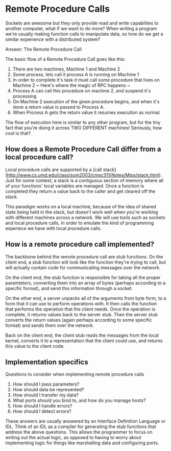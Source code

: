 # Remote Procedure Calls

Sockets are awesome but they only provide read and write capabilites to another computer, what if we want to do more? When writing a program we're usually making function calls to manipulate data, so how do we get a similar experience with a distributed system?

Answer: The Remote Procedure Call

The basic flow of a Remote Procedure Call goes like this:

1. There are two machines, Machine 1 and Machine 2
2. Some process, lets call it process A is running on Machine 1
3. In order to complete it's task it must call some procedure that lives on Machine 2
~ Here's where the magic of RPC happens ~
4. Process A can call this procedure on machine 2, and suspend it's processing
5. On Machine 2 execution of the given procedure begins, and when it's done a return value is passed to Process A.
6. When Process A gets the return value it resumes execution as normal

The flow of execution here is similar to any other program, but for the tiny fact that you're doing it across TWO DIFFERENT machines! Seriously, how cool is that?

## How does a Remote Procedure Call differ from a local procedure call?

Local procedure calls are supported by a [call stack] (http://www.cs.umd.edu/class/sum2003/cmsc311/Notes/Mips/stack.html). Just for some context, a stack is a contiguous section of memory where all of your functions' local variables are managed. Once a function is completed they return a value back to the caller and get cleared off the stack.

This paradigm works on a local machine, because of the idea of shared state being held in the stack, but doesn't work well when you're working with different machines across a network. We will use tools such as sockets and local procedure calls, in order to emulate the kind of programming experiece we have with local procedure calls.

## How is a remote procedure call implemented? 

The backbone behind the remote procedure call are stub functions. On the client end, a stub function will look like the funciton they're trying to call, but will actually contain code for communicating messages over the network.

On the client end, the stub function is responsible for taking all the proper paramteters, converting them into an array of bytes (perhaps according to a specific format), and send this information through a socket. 

On the other end, a server unpacks all of the arguments from byte form, to a form that it can use to perform operations with. It then calls the function that performs the operation that the client needs. Once the operation is complete, it returns values back to the server stub. Then the server stub converts the return values (again perhaps according to some specific format) and sends them over the network. 

Back on the client end, the client stub reads the messages from the local kernel, converts it to a representation that the client could use, and returns this value to the client code.

## Implementation specifics

Questions to consider when implementing remote procedure calls

1. How should I pass parameters? 
2. How should data be represented?
3. How should I transfer my data?
4. What ports should you bind to, and how do you manage hosts?
5. How should I handle errors?
6. How should I detect errors?

These answers are usually answered by an Interface Definition Language or IDL. Think of an IDL as a compiler for generating the stub functions that address the above questions. This allows the programmer to focus on writing out the actual logic, as opposed to having to worry about implementing logic for things like marshalling data and configuring ports.
